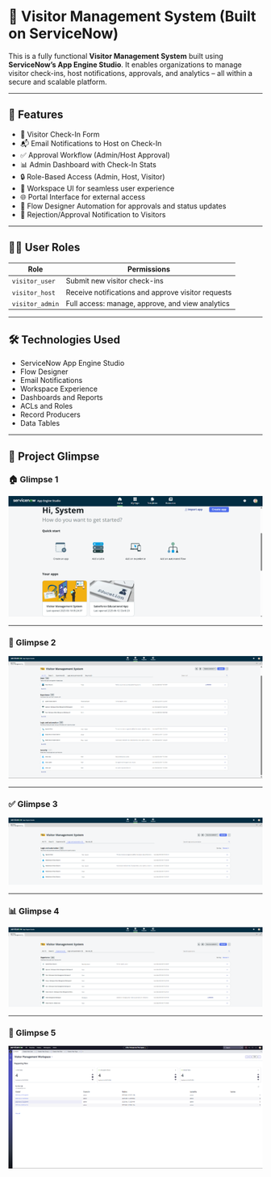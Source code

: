 # 🛂 Visitor Management System (Built on ServiceNow)

This is a fully functional **Visitor Management System** built using **ServiceNow’s App Engine Studio**. It enables organizations to manage visitor check-ins, host notifications, approvals, and analytics – all within a secure and scalable platform.

---

## 📌 Features

- 📝 Visitor Check-In Form
- 📬 Email Notifications to Host on Check-In
- ✅ Approval Workflow (Admin/Host Approval)
- 📊 Admin Dashboard with Check-In Stats
- 🔒 Role-Based Access (Admin, Host, Visitor)
- 📱 Workspace UI for seamless user experience
- 🌐 Portal Interface for external access
- 🔁 Flow Designer Automation for approvals and status updates
- 📧 Rejection/Approval Notification to Visitors

---

## 🧑‍💼 User Roles

| Role            | Permissions                                              |
|-----------------|----------------------------------------------------------|
| `visitor_user`  | Submit new visitor check-ins                            |
| `visitor_host`  | Receive notifications and approve visitor requests      |
| `visitor_admin` | Full access: manage, approve, and view analytics        |

---

## 🛠️ Technologies Used

- ServiceNow App Engine Studio
- Flow Designer
- Email Notifications
- Workspace Experience
- Dashboards and Reports
- ACLs and Roles
- Record Producers
- Data Tables

---

## 📸 Project Glimpse

### 🏠 Glimpse 1
![Glimpse 1](https://github.com/aditya9848/ServiceNow-Visitors-Management-System/blob/main/glimpse%201.png)

---

### 📝 Glimpse 2
![Glimpse 2](https://github.com/aditya9848/ServiceNow-Visitors-Management-System/blob/main/glimpse%202.png)

---

### ✅ Glimpse 3
![Glimpse 3](https://github.com/aditya9848/ServiceNow-Visitors-Management-System/blob/main/glimpse%203.png)

---

### 📊 Glimpse 4
![Glimpse 4](https://github.com/aditya9848/ServiceNow-Visitors-Management-System/blob/main/glimpse%204.png)

---

### 🎯 Glimpse 5
![Glimpse 5](https://github.com/aditya9848/ServiceNow-Visitors-Management-System/blob/main/glimpse%205.png)


